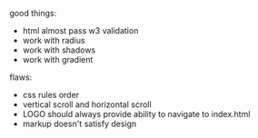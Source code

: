 good things:
- html almost pass w3 validation
- work with radius
- work with shadows
- work with gradient

flaws:
- css rules order
- vertical scroll and horizontal scroll
- LOGO should always provide ability to navigate to index.html
- markup doesn't satisfy design